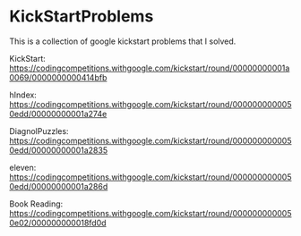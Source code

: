 # KickStartProblems

This is a collection of google kickstart problems that I solved.

KickStart: https://codingcompetitions.withgoogle.com/kickstart/round/00000000001a0069/0000000000414bfb

hIndex: https://codingcompetitions.withgoogle.com/kickstart/round/0000000000050edd/00000000001a274e

DiagnolPuzzles: https://codingcompetitions.withgoogle.com/kickstart/round/0000000000050edd/00000000001a2835

eleven: https://codingcompetitions.withgoogle.com/kickstart/round/0000000000050edd/00000000001a286d

Book Reading: https://codingcompetitions.withgoogle.com/kickstart/round/0000000000050e02/000000000018fd0d
